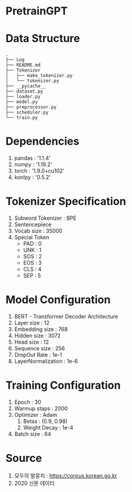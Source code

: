 # PretrainGPT

# Data Structure
```
.
├── Log
├── README.md
├── Tokenizer
│   ├── make_tokenizer.py
│   └── tokenizer.py
├── __pycache__
├── dataset.py
├── loader.py
├── model.py
├── preprocessor.py
├── scheduler.py
└── train.py
```

# Dependencies
  1. pandas : '1.1.4'
  2. numpy : '1.19.2' 
  3. torch : '1.9.0+cu102'
  4. konlpy : '0.5.2'

# Tokenizer Specification
  1. Subword Tokenizer : BPE
  2. Sentencepiece
  3. Vocab size : 35000
  4. Special Token
      * PAD : 0
      * UNK : 1
      * SOS : 2
      * EOS : 3
      * CLS : 4
      * SEP : 5

# Model Configuration
  1. BERT - Transformer Decoder Architecture
  2. Layer size : 12
  3. Embedding size : 768
  4. Hidden size : 3072
  5. Head size : 12
  6. Sequence size : 256
  7. DropOut Rate : 1e-1
  8. LayerNormalization : 1e-6

# Training Configuration
  1. Epoch : 30
  2. Warmup staps : 2000
  3. Optimizer : Adam
        1. Betas : (0.9, 0.98)
        2. Weight Decay : 1e-4
  4. Batch size : 64

# Source
  1. 모두의 말뭉치 : https://corpus.korean.go.kr
  2. 2020 신문 데이터
